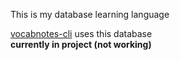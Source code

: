 This is my database learning language  


[vocabnotes-cli](https://github.com/whoamitty/vocabnotes-cli) uses this database  
**currently in project (not working)**